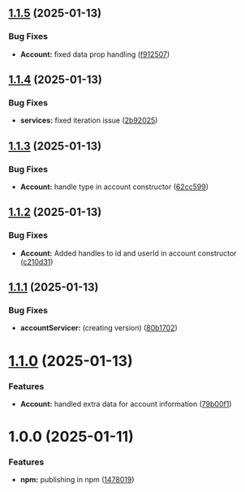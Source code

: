 ## [1.1.5](https://github.com/rafa3127/FinanceSyncJS/compare/v1.1.4...v1.1.5) (2025-01-13)


### Bug Fixes

* **Account:** fixed data prop handling ([f912507](https://github.com/rafa3127/FinanceSyncJS/commit/f912507f852d839adca59c14bbfb4f5d979a53f5))

## [1.1.4](https://github.com/rafa3127/FinanceSyncJS/compare/v1.1.3...v1.1.4) (2025-01-13)


### Bug Fixes

* **services:** fixed iteration issue ([2b92025](https://github.com/rafa3127/FinanceSyncJS/commit/2b92025c302bc68e3aa9942bbaf1407417cf532b))

## [1.1.3](https://github.com/rafa3127/FinanceSyncJS/compare/v1.1.2...v1.1.3) (2025-01-13)


### Bug Fixes

* **Account:** handle type in account constructor ([62cc599](https://github.com/rafa3127/FinanceSyncJS/commit/62cc599a27e85fc37ea915ccaeaed34b27f40402))

## [1.1.2](https://github.com/rafa3127/FinanceSyncJS/compare/v1.1.1...v1.1.2) (2025-01-13)


### Bug Fixes

* **Account:** Added handles to id and userId in account constructor ([c210d31](https://github.com/rafa3127/FinanceSyncJS/commit/c210d3154c03346a80bd5f0c6e2de7c8e135e820))

## [1.1.1](https://github.com/rafa3127/FinanceSyncJS/compare/v1.1.0...v1.1.1) (2025-01-13)


### Bug Fixes

* **accountServicer:** (creating version) ([80b1702](https://github.com/rafa3127/FinanceSyncJS/commit/80b1702997370361a44cb4936343948979a2d362))

# [1.1.0](https://github.com/rafa3127/FinanceSyncJS/compare/v1.0.0...v1.1.0) (2025-01-13)


### Features

* **Account:** handled extra data for account information ([79b00f1](https://github.com/rafa3127/FinanceSyncJS/commit/79b00f1c0e8a7c52298af6e04ca12fff529ae6a8))

# 1.0.0 (2025-01-11)


### Features

* **npm:** publishing in npm ([1478019](https://github.com/rafa3127/FinanceSyncJS/commit/147801911d7da33c707a8bbed3ec3f2d08e38d39))
